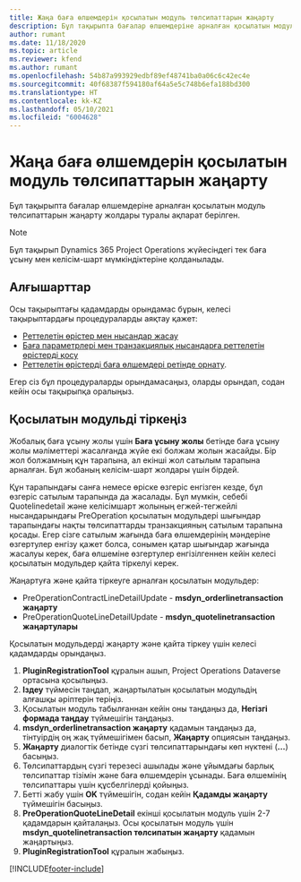 ```yaml
---
title: Жаңа баға өлшемдерін қосылатын модуль төлсипаттарын жаңарту
description: Бұл тақырыпта бағалар өлшемдеріне арналған қосылатын модуль төлсипаттарын жаңарту жолдары туралы ақпарат берілген.
author: rumant
ms.date: 11/18/2020
ms.topic: article
ms.reviewer: kfend
ms.author: rumant
ms.openlocfilehash: 54b87a993929edbf89ef48741ba0a06c6c42ec4e
ms.sourcegitcommit: 40f68387f594180af64a5e5c748b6efa188bd300
ms.translationtype: HT
ms.contentlocale: kk-KZ
ms.lasthandoff: 05/10/2021
ms.locfileid: "6004628"
---
```

# <a name="update-plug-in-attributes-with-new-pricing-dimensions"></a>Жаңа баға өлшемдерін қосылатын модуль төлсипаттарын жаңарту

Бұл тақырыпта бағалар өлшемдеріне арналған қосылатын модуль төлсипаттарын жаңарту жолдары туралы ақпарат берілген.

> [!NOTE]
> Бұл тақырып Dynamics 365 Project Operations жүйесіндегі тек баға ұсыну мен келісім-шарт мүмкіндіктеріне қолданылады.

## <a name="prerequisites"></a>Алғышарттар
Осы тақырыптағы қадамдарды орындамас бұрын, келесі тақырыптардағы процедураларды аяқтау қажет:

  - [Реттелетін өрістер мен нысандар жасау](create-custom-fields-entities-pricing-dimensions.md) 
  - [Баға параметрлері мен транзакциялық нысандарға реттелетін өрістерді қосу ](add-custom-fields-price-setup-transactional-entities.md)
  - [Реттелетін өрістерді баға өлшемдері ретінде орнату](set-up-custom-fields-pricing-dimensions.md). 
  
Егер сіз бұл процедураларды орындамасаңыз, оларды орындап, содан кейін осы тақырыпқа оралыңыз.

## <a name="register-a-plug-in"></a>Қосылатын модульді тіркеңіз
Жобалық баға ұсыну жолы үшін **Баға ұсыну жолы** бетінде баға ұсыну жолы мәліметтері жасалғанда жүйе екі болжам жолын жасайды. Бір жол болжамның құн тарапына, ал екінші жол сатылым тарапына арналған. Бұл жобаның келісім-шарт жолдары үшін бірдей.

Құн тарапындағы санға немесе өріске өзгеріс енгізген кезде, бұл өзгеріс сатылым тарапында да жасалады. Бұл мүмкін, себебі Quotelinedetail және келісімшарт жолының егжей-тегжейлі нысандарындағы PreOperation қосылатын модульдері шығындар тарапындағы нақты төлсипаттарды транзакцияның сатылым тарапына қосады. Егер сізге сатылым жағында баға өлшемдерінің мәндеріне өзгертулер енгізу қажет болса, сонымен қатар шығындар жағында жасалуы керек, баға өлшеміне өзгертулер енгізілгеннен кейін келесі қосылатын модульдер қайта тіркелуі керек.

Жаңартуға және қайта тіркеуге арналған қосылатын модульдер:

- PreOperationContractLineDetailUpdate - **msdyn_orderlinetransaction жаңарту**
- PreOperationQuoteLineDetailUpdate - **msdyn_quotelinetransaction жаңартулары**

Қосылатын модульдерді жаңарту және қайта тіркеу үшін келесі қадамдарды орындаңыз.

1. **PluginRegistrationTool** құралын ашып, Project Operations Dataverse ортасына қосылыңыз.
2. **Іздеу** түймесін таңдап, жаңартылатын қосылатын модульдің алғашқы әріптерін теріңіз.
3. Қосылатын модуль табылғаннан кейін оны таңдаңыз да, **Негізгі формада таңдау** түймешігін таңдаңыз.
4. **msdyn_orderlinetransaction жаңарту** қадамын таңдаңыз да, тінтуірдің оң жақ түймешігімен басып, **Жаңарту** опциясын таңдаңыз.
5. **Жаңарту** диалогтік бетінде сүзгі төлсипаттарындағы көп нүктені (**…**) басыңыз.
6. Төлсипаттардың сүзгі терезесі ашылады және ұйымдағы барлық төлсипаттар тізімін және баға өлшемдерін ұсынады. Баға өлшемінің төлсипаттары үшін құсбелгілерді қойыңыз.
7. Бетті жабу үшін **OK** түймешігін, содан кейін **Қадамды жаңарту** түймешігін басыңыз.
8. **PreOperationQuoteLineDetail** екінші қосылатын модуль үшін 2-7 қадамдарын қайталаңыз. Осы қосылатын модуль үшін **msdyn_quotelinetransaction төлсипатын жаңарту** қадамын жаңартыңыз.
9. **PluginRegistrationTool** құралын жабыңыз.


[!INCLUDE[footer-include](../includes/footer-banner.md)]
